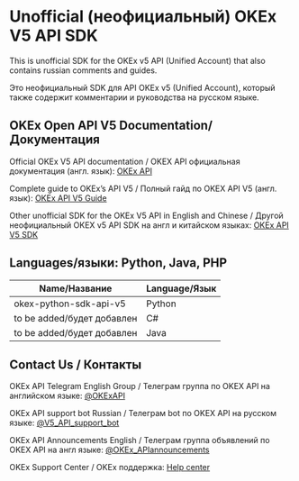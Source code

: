 # Unofficial (неофициальный) OKEx V5 API SDK

This is unofficial SDK for the OKEx v5 API (Unified Account) that also contains russian comments and guides.

Это неофициальный SDK для API OKEx v5 (Unified Account), который также содержит комментарии и руководства на русском языке.

## OKEx Open API V5 Documentation/Документация

Official OKEx V5 API documentation / OKEX API официальная документация (англ. язык): [OKEx API](https://www.okex.com/docs-v5/en/#market-maker-program)

Complete guide to OKEx’s API V5 / Полный гайд по OKEX API V5 (англ. язык): [OKEx API V5 Guide](https://www.okex.com/academy/en/complete-guide-to-okex-api-v5-upgrade)

Other unofficial SDK for the OKEx V5 API in English and Chinese / Другой неофициальный OKEX v5 API SDK на англ и китайском языках: [OKEx API V5 SDK](https://github.com/jane-cloud/Open-API-SDK-V5)

## Languages/языки: Python, Java, PHP

| Name/Название  | Language/Язык |
| ------------- | ------------- |
| okex-python-sdk-api-v5  | Python |
| to be added/будет добавлен  | C#  |
| to be added/будет добавлен  | Java  |


## Contact Us / Контакты

OKEx API Telegram English Group / Телеграм группа по OKEX API на aнглийском языке: [@OKExAPI](https://t.me/OKExAPI)

OKEx API support bot Russian / Телеграм bot по OKEX API на русском языке: [@V5_API_support_bot](https://t.me/V5_API_support_bot)

OKEx API Announcements English / Телеграм группа объявлений по OKEX API на англ языке: [@OKEx_APIannouncements](https://t.me/OKEx_APIannouncements)

OKEx Support Center / OKEx поддержка: [Help center](https://www.okex.com/support-center.html)  
